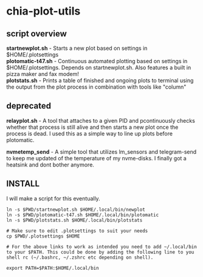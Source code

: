 # chia-plot-utils

## script overview

**startnewplot.sh** - Starts a new plot based on settings in $HOME/.plotsettings<br>
**plotomatic-t47.sh** - Continuous automated plotting based on settings in $HOME/.plotsettings. Depends on startnewplot.sh. Also features a built in pizza maker and fax modem!<br>
**plotstats.sh** - Prints a table of finished and ongoing plots to terminal using  the output from the plot process in combination with tools like "column"<br>

## deprecated

**relayplot.sh** - A tool that attaches to a given PID and pcontinuously checks whether that process is still alive and then starts a new plot once the process is dead. I used this as a simple way to line up plots before plotomatic.<br>

**nvmetemp_send** - A simple tool that utilizes lm_sensors and telegram-send to keep me updated of the temperature of my nvme-disks. I finally got a heatsink and dont bother anymore.<br>

## INSTALL
I will make a script for this eventually. 
```
ln -s $PWD/startnewplot.sh $HOME/.local/bin/newplot
ln -s $PWD/plotomatic-t47.sh $HOME/.local/bin/plotomatic
ln -s $PWD/plotstats.sh $HOME/.local/bin/plotstats

# Make sure to edit .plotsettings to suit your needs
cp $PWD/.plotsettings $HOME

# For the above links to work as intended you need to add ~/.local/bin to your $PATH. This could be done by adding the following line to you shell rc (~/.bashrc, ~/.zshrc etc depending on shell).

export PATH=$PATH:$HOME/.local/bin

```

